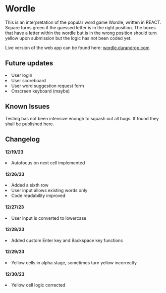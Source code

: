 # Wordle

This is an interpretation of the popular word game Wordle, written in REACT. Square turns green if the guessed letter is in the right position. The boxes that have a letter within the wordle but is in the wrong position should turn yellow upon submission but the logic has not been coded yet.

Live version of the web app can be found here: <a href="https://wordle.durandrop.com">wordle.durandrop.com</a>

## Future updates

<li>User login</li>
<li>User scoreboard</li>
<li>User word suggestion request form</li>
<li>Onscreen keyboard (maybe)</li>

## Known Issues

Testing has not been intensive enough to squash out all bugs. If found they shall be published here.

## Changelog

#### 12/19/23
<li>Autofocus on next cell implemented</li>

#### 12/26/23
<li>Added a sixth row</li>
<li>User input allows existing words only</li>
<li>Code readability improved</li>

#### 12/27/23
<li>User input is converted to lowercase</li>

#### 12/28/23
<li>Added custom Enter key and Backspace key functions</li>

#### 12/29/23
<li>Yellow cells in alpha stage, sometimes turn yellow incorrectly</li>

#### 12/30/23
<li>Yellow cell logic corrected</li>